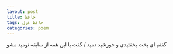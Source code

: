 ```yaml
---
layout: post
title: حافظ
tags: حافظ غزل
categories: poem
---
```


گفتم ای بخت بخفتیدی و خورشید دمید / گفت با این همه از سابقه نومید مشو
